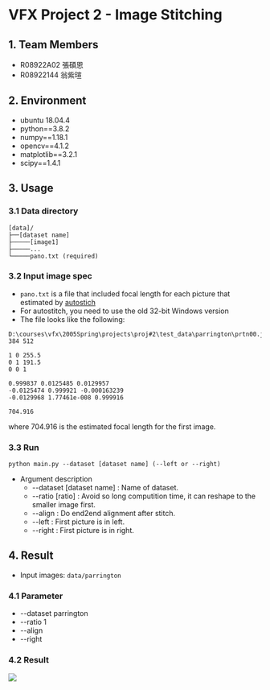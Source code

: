 # VFX Project 2 - Image Stitching

## 1. Team Members
* R08922A02 張碩恩
* R08922144 翁紫瑄

## 2. Environment
* ubuntu 18.04.4
* python==3.8.2
* numpy==1.18.1
* opencv==4.1.2
* matplotlib==3.2.1
* scipy==1.4.1

## 3. Usage

### 3.1 Data directory
```
[data]/
├──[dataset name]
├─────[image1]
├─────...
└─────pano.txt (required)
```

### 3.2 Input image spec
* `pano.txt` is a file that included focal length for each picture that estimated by [autostich](http://matthewalunbrown.com/autostitch/autostitch.html)
* For autostitch, you need to use the old 32-bit Windows version
* The file looks like the following:

```
D:\courses\vfx\2005Spring\projects\proj#2\test_data\parrington\prtn00.jpg
384 512

1 0 255.5 
0 1 191.5 
0 0 1 

0.999837 0.0125485 0.0129957 
-0.0125474 0.999921 -0.000163239 
-0.0129968 1.77461e-008 0.999916 

704.916

```

where 704.916 is the estimated focal length for the first image.


### 3.3 Run
```
python main.py --dataset [dataset name] (--left or --right)
```

* Argument description
  * --dataset [dataset name] : Name of dataset.
  * --ratio [ratio] : Avoid so long computition time, it can reshape to the smaller image first.
  * --align : Do end2end alignment after stitch.
  * --left : First picture is in left.
  * --right : First picture is in right.

## 4. Result
* Input images: `data/parrington`

### 4.1 Parameter
* --dataset parrington
* --ratio 1
* --align
* --right

### 4.2 Result
![](result/parrington_crop.png)

